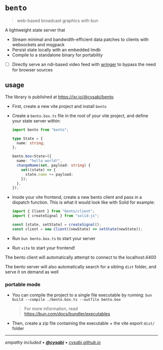 # `bento`
> web-based broadcast graphics with bun 

A lightweight state server that 
- Stream minimal and bandwidth-efficient data patches to clients with websockets and msgpack
- Persist state locally with an embedded lmdb
- Compile to a standalone binary for portability
- [ ] Directly serve an ndi-based video feed with [wringer](https://github.com/cysabi/wringer) to bypass the need for browser sources

## usage
The library is published at https://jsr.io/@cysabi/bento

- First, create a new vite project and install `bento`
- Create a `bento.box.ts` file in the root of your vite project, and define your state server within:
  ```ts
  import bento from "bento";
  
  type State = {
    name: string;
  };

  bento.box<State>({
    name: "hello world!",
    changeName(set, payload: string) {
      set((state) => {
        state.name += payload;
      });
    },
  });
  ```
- Inside your vite frontend, create a new bento client and pass in a dispatch function. This is what it would look like with Solid for example:
  ```ts
  import { Client } from "bento/client";
  import { createSignal } from "solid-js";

  const [state, setState] = createSignal();
  const client = new Client((newState) => setState(newState));
  ```

- Run `bun bento.box.ts` to start your server
- Run `vite` to start your frontend!

The bento client will automatically attempt to connect to the localhost:4400

The bento server will also automatically search for a sibling `dist` folder, and serve it on demand as well

### portable mode
- You can compile the project to a single file executable by running:
  `bun build --compile ./bento.box.ts --outfile bento.box`
  > For more information, read https://bun.com/docs/bundler/executables
- Then, create a zip file containing the executable + the vite export `dist/` folder

---

*empathy included • [**@cysabi**](https://github.com/cysabi) • [cysabi.github.io](https://cysabi.github.io)*

